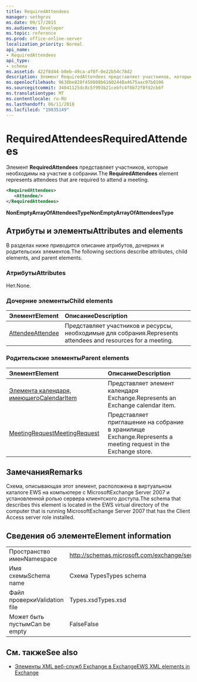 ```yaml
---
title: RequiredAttendees
manager: sethgros
ms.date: 09/17/2015
ms.audience: Developer
ms.topic: reference
ms.prod: office-online-server
localization_priority: Normal
api_name:
- RequiredAttendees
api_type:
- schema
ms.assetid: 422f8d44-b0eb-49ca-af0f-0e22b54c78d2
description: Элемент RequiredAttendees представляет участников, которые необходимы на участие в собрании.
ms.openlocfilehash: 9630be828f459808b61602448a4675aac07b0106
ms.sourcegitcommit: 34041125dc8c5f993b21cebfc4f8b72f0fd2cb6f
ms.translationtype: MT
ms.contentlocale: ru-RU
ms.lasthandoff: 06/11/2018
ms.locfileid: "19835149"
---
```

# <a name="requiredattendees"></a><span data-ttu-id="0e376-103">RequiredAttendees</span><span class="sxs-lookup"><span data-stu-id="0e376-103">RequiredAttendees</span></span>

<span data-ttu-id="0e376-104">Элемент **RequiredAttendees** представляет участников, которые необходимы на участие в собрании.</span><span class="sxs-lookup"><span data-stu-id="0e376-104">The **RequiredAttendees** element represents attendees that are required to attend a meeting.</span></span> 
  
```xml
<RequiredAttendees>
   <Attendee/>
</RequiredAttendees>
```

 <span data-ttu-id="0e376-105">**NonEmptyArrayOfAttendeesType**</span><span class="sxs-lookup"><span data-stu-id="0e376-105">**NonEmptyArrayOfAttendeesType**</span></span>
## <a name="attributes-and-elements"></a><span data-ttu-id="0e376-106">Атрибуты и элементы</span><span class="sxs-lookup"><span data-stu-id="0e376-106">Attributes and elements</span></span>

<span data-ttu-id="0e376-107">В разделах ниже приводится описание атрибутов, дочерних и родительских элементов.</span><span class="sxs-lookup"><span data-stu-id="0e376-107">The following sections describe attributes, child elements, and parent elements.</span></span>
  
### <a name="attributes"></a><span data-ttu-id="0e376-108">Атрибуты</span><span class="sxs-lookup"><span data-stu-id="0e376-108">Attributes</span></span>

<span data-ttu-id="0e376-109">Нет.</span><span class="sxs-lookup"><span data-stu-id="0e376-109">None.</span></span>
  
### <a name="child-elements"></a><span data-ttu-id="0e376-110">Дочерние элементы</span><span class="sxs-lookup"><span data-stu-id="0e376-110">Child elements</span></span>

|<span data-ttu-id="0e376-111">**Элемент**</span><span class="sxs-lookup"><span data-stu-id="0e376-111">**Element**</span></span>|<span data-ttu-id="0e376-112">**Описание**</span><span class="sxs-lookup"><span data-stu-id="0e376-112">**Description**</span></span>|
|:-----|:-----|
|[<span data-ttu-id="0e376-113">Attendee</span><span class="sxs-lookup"><span data-stu-id="0e376-113">Attendee</span></span>](attendee.md) <br/> |<span data-ttu-id="0e376-114">Представляет участников и ресурсы, необходимые для собрания.</span><span class="sxs-lookup"><span data-stu-id="0e376-114">Represents attendees and resources for a meeting.</span></span>  <br/> |
   
### <a name="parent-elements"></a><span data-ttu-id="0e376-115">Родительские элементы</span><span class="sxs-lookup"><span data-stu-id="0e376-115">Parent elements</span></span>

|<span data-ttu-id="0e376-116">**Элемент**</span><span class="sxs-lookup"><span data-stu-id="0e376-116">**Element**</span></span>|<span data-ttu-id="0e376-117">**Описание**</span><span class="sxs-lookup"><span data-stu-id="0e376-117">**Description**</span></span>|
|:-----|:-----|
|[<span data-ttu-id="0e376-118">Элемента календаря, имеющего</span><span class="sxs-lookup"><span data-stu-id="0e376-118">CalendarItem</span></span>](calendaritem.md) <br/> |<span data-ttu-id="0e376-119">Представляет элемент календаря Exchange.</span><span class="sxs-lookup"><span data-stu-id="0e376-119">Represents an Exchange calendar item.</span></span>  <br/> |
|[<span data-ttu-id="0e376-120">MeetingRequest</span><span class="sxs-lookup"><span data-stu-id="0e376-120">MeetingRequest</span></span>](meetingrequest.md) <br/> |<span data-ttu-id="0e376-121">Представляет приглашение на собрание в хранилище Exchange.</span><span class="sxs-lookup"><span data-stu-id="0e376-121">Represents a meeting request in the Exchange store.</span></span>  <br/> |
   
## <a name="remarks"></a><span data-ttu-id="0e376-122">Замечания</span><span class="sxs-lookup"><span data-stu-id="0e376-122">Remarks</span></span>

<span data-ttu-id="0e376-123">Схема, описывающая этот элемент, расположена в виртуальном каталоге EWS на компьютере с MicrosoftExchange Server 2007 и установленной ролью сервера клиентского доступа.</span><span class="sxs-lookup"><span data-stu-id="0e376-123">The schema that describes this element is located in the EWS virtual directory of the computer that is running MicrosoftExchange Server 2007 that has the Client Access server role installed.</span></span>
  
## <a name="element-information"></a><span data-ttu-id="0e376-124">Сведения об элементе</span><span class="sxs-lookup"><span data-stu-id="0e376-124">Element information</span></span>

|||
|:-----|:-----|
|<span data-ttu-id="0e376-125">Пространство имен</span><span class="sxs-lookup"><span data-stu-id="0e376-125">Namespace</span></span>  <br/> |http://schemas.microsoft.com/exchange/services/2006/types  <br/> |
|<span data-ttu-id="0e376-126">Имя схемы</span><span class="sxs-lookup"><span data-stu-id="0e376-126">Schema name</span></span>  <br/> |<span data-ttu-id="0e376-127">Схема Types</span><span class="sxs-lookup"><span data-stu-id="0e376-127">Types schema</span></span>  <br/> |
|<span data-ttu-id="0e376-128">Файл проверки</span><span class="sxs-lookup"><span data-stu-id="0e376-128">Validation file</span></span>  <br/> |<span data-ttu-id="0e376-129">Types.xsd</span><span class="sxs-lookup"><span data-stu-id="0e376-129">Types.xsd</span></span>  <br/> |
|<span data-ttu-id="0e376-130">Может быть пустым</span><span class="sxs-lookup"><span data-stu-id="0e376-130">Can be empty</span></span>  <br/> |<span data-ttu-id="0e376-131">False</span><span class="sxs-lookup"><span data-stu-id="0e376-131">False</span></span>  <br/> |
   
## <a name="see-also"></a><span data-ttu-id="0e376-132">См. также</span><span class="sxs-lookup"><span data-stu-id="0e376-132">See also</span></span>



- [<span data-ttu-id="0e376-133">Элементы XML веб-служб Exchange в Exchange</span><span class="sxs-lookup"><span data-stu-id="0e376-133">EWS XML elements in Exchange</span></span>](ews-xml-elements-in-exchange.md)

